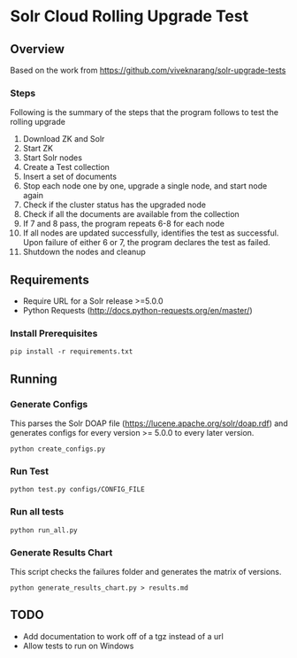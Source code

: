 # Solr Cloud Rolling Upgrade Test
## Overview
Based on the work from https://github.com/viveknarang/solr-upgrade-tests

### Steps
Following is the summary of the steps that the program follows to test the rolling upgrade

1. Download ZK and Solr
2. Start ZK
3. Start Solr nodes
4. Create a Test collection
5. Insert a set of documents
6. Stop each node one by one, upgrade a single node, and start node again
7. Check if the cluster status has the upgraded node
8. Check if all the documents are available from the collection
9. If 7 and 8 pass, the program repeats 6-8 for each node
10. If all nodes are updated successfully, identifies the test as successful. Upon failure of either 6 or 7, the program declares the test as failed.
12. Shutdown the nodes and cleanup

## Requirements
* Require URL for a Solr release >=5.0.0
* Python Requests (http://docs.python-requests.org/en/master/)

### Install Prerequisites
`pip install -r requirements.txt`

## Running
### Generate Configs
This parses the Solr DOAP file (https://lucene.apache.org/solr/doap.rdf) and generates configs for every version >= 5.0.0 to every later version.

`python create_configs.py`

### Run Test
`python test.py configs/CONFIG_FILE`

### Run all tests
`python run_all.py`

### Generate Results Chart
This script checks the failures folder and generates the matrix of versions.

`python generate_results_chart.py > results.md`

## TODO
* Add documentation to work off of a tgz instead of a url
* Allow tests to run on Windows

